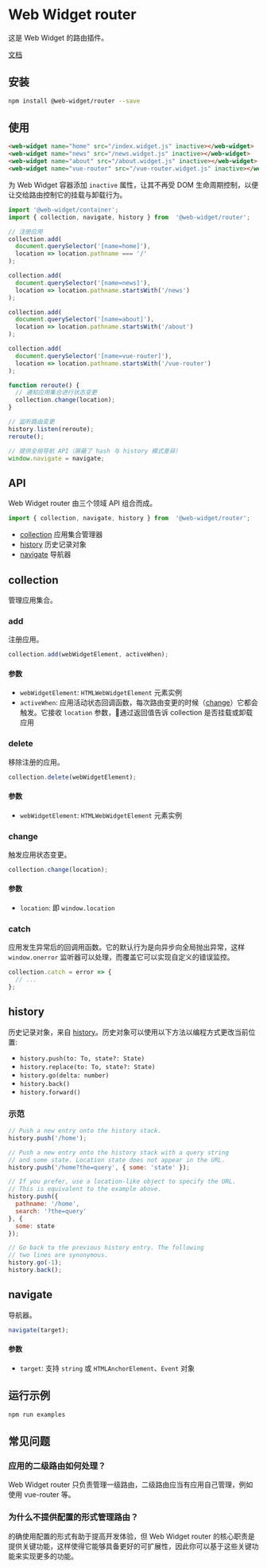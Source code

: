 # Web Widget router

这是 Web Widget 的路由插件。

[文档](https://web-widget.js.org/docs/container/plugins/router/)

## 安装

```bash
npm install @web-widget/router --save
```

## 使用

```html
<web-widget name="home" src="/index.widget.js" inactive></web-widget>
<web-widget name="news" src="/news.widget.js" inactive></web-widget>
<web-widget name="about" src="/about.widget.js" inactive></web-widget>
<web-widget name="vue-router" src="/vue-router.widget.js" inactive></web-widget>
```

为 Web Widget 容器添加 `inactive` 属性，让其不再受 DOM 生命周期控制，以便让交给路由控制它的挂载与卸载行为。

```js
import '@web-widget/container';
import { collection, navigate, history } from  '@web-widget/router';

// 注册应用
collection.add(
  document.querySelector('[name=home]'),
  location => location.pathname === '/'
);

collection.add(
  document.querySelector('[name=news]'),
  location => location.pathname.startsWith('/news')
);

collection.add(
  document.querySelector('[name=about]'),
  location => location.pathname.startsWith('/about')
);

collection.add(
  document.querySelector('[name=vue-router]'),
  location => location.pathname.startsWith('/vue-router')
);

function reroute() {
  // 通知应用集合进行状态变更
  collection.change(location);
}

// 监听路由变更
history.listen(reroute);
reroute();

// 提供全局导航 API（屏蔽了 hash 与 history 模式差异）
window.navigate = navigate;
```

## API

Web Widget router 由三个领域 API 组合而成。

```js
import { collection, navigate, history } from  '@web-widget/router';
```

* [collection](#collection) 应用集合管理器
* [history](#history) 历史记录对象
* [navigate](#navigate) 导航器

## collection

管理应用集合。

### add

注册应用。

```js
collection.add(webWidgetElement, activeWhen);
```

#### 参数

* `webWidgetElement`: `HTMLWebWidgetElement` 元素实例
* `activeWhen`: 应用活动状态回调函数，每次路由变更的时候（[change](#change)）它都会触发。它接收 `location` 参数，通过返回值告诉 collection 是否挂载或卸载应用

### delete

移除注册的应用。

```js
collection.delete(webWidgetElement);
```

#### 参数

* `webWidgetElement`: `HTMLWebWidgetElement` 元素实例

### change

触发应用状态变更。

```js
collection.change(location);
```

#### 参数

* `location`: 即 `window.location`

### catch

应用发生异常后的回调用函数。它的默认行为是向异步向全局抛出异常，这样 `window.onerror` 监听器可以处理，而覆盖它可以实现自定义的错误监控。

```js
collection.catch = error => {
  // ...
};
```

## history

历史记录对象，来自 [history](https://www.npmjs.com/package/history)。历史对象可以使用以下方法以编程方式更改当前位置:

* `history.push(to: To, state?: State)`
* `history.replace(to: To, state?: State)`
* `history.go(delta: number)`
* `history.back()`
* `history.forward()`

### 示范

```js
// Push a new entry onto the history stack.
history.push('/home');

// Push a new entry onto the history stack with a query string
// and some state. Location state does not appear in the URL.
history.push('/home?the=query', { some: 'state' });

// If you prefer, use a location-like object to specify the URL.
// This is equivalent to the example above.
history.push({
  pathname: '/home',
  search: '?the=query'
}, {
  some: state
});

// Go back to the previous history entry. The following
// two lines are synonymous.
history.go(-1);
history.back();
```

## navigate

导航器。

```js
navigate(target);
```

#### 参数

* `target`: 支持 `string` 或 `HTMLAnchorElement`、`Event` 对象

## 运行示例

```bash
npm run examples
```

## 常见问题

### 应用的二级路由如何处理？

Web Widget router 只负责管理一级路由，二级路由应当有应用自己管理，例如使用 vue-router 等。

### 为什么不提供配置的形式管理路由？

的确使用配置的形式有助于提高开发体验，但 Web Widget router 的核心职责是提供关键功能，这样使得它能够具备更好的可扩展性，因此你可以基于这些关键功能来实现更多的功能。